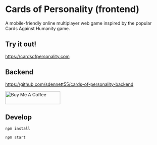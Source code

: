 # Cards of Personality (frontend)
A mobile-friendly online multiplayer web game inspired by the popular Cards Against Humanity game.

## Try it out!
https://cardsofpersonality.com

## Backend
https://github.com/sdennett55/cards-of-personality-backend

<a href="https://www.buymeacoffee.com/steved" target="_blank"><img src="https://cdn.buymeacoffee.com/buttons/default-orange.png" alt="Buy Me A Coffee" height="41" width="174"></a>

## Develop

`npm install`

`npm start`
